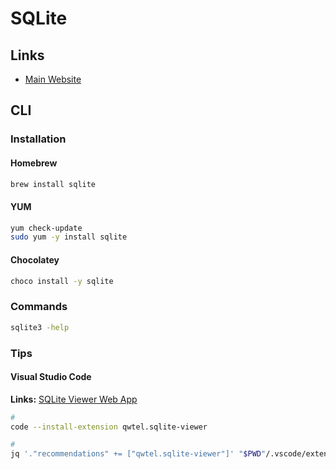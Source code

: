 # SQLite

## Links

- [Main Website](https://sqlite.org)

## CLI

### Installation

#### Homebrew

```sh
brew install sqlite
```

#### YUM

```sh
yum check-update
sudo yum -y install sqlite
```

#### Chocolatey

```sh
choco install -y sqlite
```

### Commands

```sh
sqlite3 -help
```

<!-- ### Usage

```sh

``` -->

### Tips

#### Visual Studio Code

**Links:** [SQLite Viewer Web App](https://sqliteviewer.app/)

```sh
#
code --install-extension qwtel.sqlite-viewer

#
jq '."recommendations" += ["qwtel.sqlite-viewer"]' "$PWD"/.vscode/extensions.json | sponge "$PWD"/.vscode/extensions.json
```
